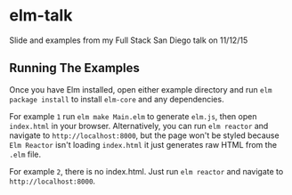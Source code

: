 # elm-talk
Slide and examples from my Full Stack San Diego talk on 11/12/15

## Running The Examples
Once you have Elm installed, open either example directory and run `elm package install` to install `elm-core` and any dependencies.

For example `1` run `elm make Main.elm` to generate `elm.js`, then open `index.html` in your browser. Alternatively, you can
run `elm reactor` and navigate to `http://localhost:8000`, but the page won't be styled because `Elm Reactor` isn't loading
`index.html` it just generates raw HTML from the `.elm` file.

For example `2`, there is no index.html. Just run `elm reactor` and navigate to `http://localhost:8000`.
